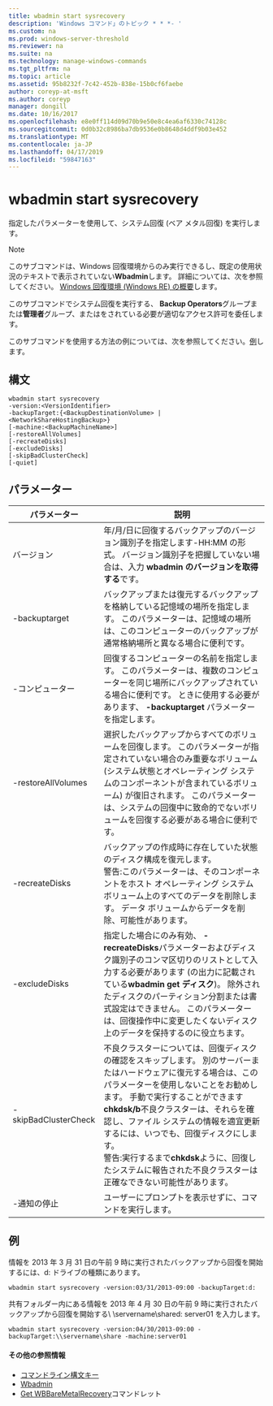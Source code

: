 ```yaml
---
title: wbadmin start sysrecovery
description: 'Windows コマンド」のトピック * * *- '
ms.custom: na
ms.prod: windows-server-threshold
ms.reviewer: na
ms.suite: na
ms.technology: manage-windows-commands
ms.tgt_pltfrm: na
ms.topic: article
ms.assetid: 95b8232f-7c42-452b-838e-15b0cf6faebe
author: coreyp-at-msft
ms.author: coreyp
manager: dongill
ms.date: 10/16/2017
ms.openlocfilehash: e8e0ff114d09d70b9e50e8c4ea6af6330c74128c
ms.sourcegitcommit: 0d0b32c8986ba7db9536e0b8648d4ddf9b03e452
ms.translationtype: MT
ms.contentlocale: ja-JP
ms.lasthandoff: 04/17/2019
ms.locfileid: "59847163"
---
```

# <a name="wbadmin-start-sysrecovery"></a>wbadmin start sysrecovery



指定したパラメーターを使用して、システム回復 (ベア メタル回復) を実行します。

> [!NOTE]
> このサブコマンドは、Windows 回復環境からのみ実行できるし、既定の使用状況のテキストで表示されていない**Wbadmin**します。 詳細については、次を参照してください。 [Windows 回復環境 (Windows RE) の概要](https://technet.microsoft.com/library/hh825173.aspx)します。

このサブコマンドでシステム回復を実行する、 **Backup Operators**グループまたは**管理者**グループ、またはをされている必要が適切なアクセス許可を委任します。

このサブコマンドを使用する方法の例については、次を参照してください。[例](#BKMK_examples)します。

## <a name="syntax"></a>構文

```
wbadmin start sysrecovery
-version:<VersionIdentifier>
-backupTarget:{<BackupDestinationVolume> | <NetworkShareHostingBackup>}
[-machine:<BackupMachineName>]
[-restoreAllVolumes]
[-recreateDisks]
[-excludeDisks]
[-skipBadClusterCheck]
[-quiet]
```

## <a name="parameters"></a>パラメーター

|パラメーター|説明|
|---------|-----------|
|バージョン|年/月/日に回復するバックアップのバージョン識別子を指定します-HH:MM の形式。 バージョン識別子を把握していない場合は、入力 **wbadmin のバージョンを取得する**です。|
|-backuptarget|バックアップまたは復元するバックアップを格納している記憶域の場所を指定します。 このパラメーターは、記憶域の場所は、このコンピューターのバックアップが通常格納場所と異なる場合に便利です。|
|-コンピューター|回復するコンピューターの名前を指定します。 このパラメーターは、複数のコンピューターを同じ場所にバックアップされている場合に便利です。 ときに使用する必要があります、 **-backuptarget** パラメーターを指定します。|
|-restoreAllVolumes|選択したバックアップからすべてのボリュームを回復します。 このパラメーターが指定されていない場合のみ重要なボリューム (システム状態とオペレーティング システムのコンポーネントが含まれているボリューム) が復旧されます。 このパラメーターは、システムの回復中に致命的でないボリュームを回復する必要がある場合に便利です。|
|-recreateDisks|バックアップの作成時に存在していた状態のディスク構成を復元します。</br>警告:このパラメーターは、そのコンポーネントをホスト オペレーティング システム ボリューム上のすべてのデータを削除します。 データ ボリュームからデータを削除、可能性があります。|
|-excludeDisks|指定した場合にのみ有効、 **- recreateDisks**パラメーターおよびディスク識別子のコンマ区切りのリストとして入力する必要があります (の出力に記載されている**wbadmin get ディスク**)。 除外されたディスクのパーティション分割または書式設定はできません。 このパラメーターは、回復操作中に変更したくないディスク上のデータを保持するのに役立ちます。|
|-skipBadClusterCheck|不良クラスターについては、回復ディスクの確認をスキップします。 別のサーバーまたはハードウェアに復元する場合は、このパラメーターを使用しないことをお勧めします。 手動で実行することができます**chkdsk/b**不良クラスターは、それらを確認し、ファイル システムの情報を適宜更新するには、いつでも、回復ディスクにします。</br>警告:実行するまで**chkdsk**ように、回復したシステムに報告された不良クラスターは正確なできない可能性があります。|
|-通知の停止|ユーザーにプロンプトを表示せずに、コマンドを実行します。|

## <a name="BKMK_examples"></a>例

情報を 2013 年 3 月 31 日の午前 9 時に実行されたバックアップから回復を開始するには、d: ドライブの種類にあります。
```
wbadmin start sysrecovery -version:03/31/2013-09:00 -backupTarget:d:
```
共有フォルダー内にある情報を 2013 年 4 月 30 日の午前 9 時に実行されたバックアップから回復を開始する\\ \\servername\shared: server01 を入力します。
```
wbadmin start sysrecovery -version:04/30/2013-09:00 -backupTarget:\\servername\share -machine:server01
```

#### <a name="additional-references"></a>その他の参照情報

-   [コマンドライン構文キー](command-line-syntax-key.md)
-   [Wbadmin](wbadmin.md)
-   [Get WBBareMetalRecovery](https://technet.microsoft.com/library/jj902461.aspx)コマンドレット